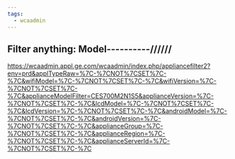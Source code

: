 ```yaml
---
tags:
  - wcaadmin
---
```


## Filter anything:                                                                                                                                                                      Model----------\/\/\/\/\/\/
https://wcaadmin.appl.ge.com/wcaadmin/index.php/appliancefilter2?env=prd&applTypeRaw=%7C-%7CNOT%7CSET%7C-%7C&wifiModel=%7C-%7CNOT%7CSET%7C-%7C&wifiVersion=%7C-%7CNOT%7CSET%7C-%7C&applianceModelFilter=CES700M2N1S5&applianceVersion=%7C-%7CNOT%7CSET%7C-%7C&lcdModel=%7C-%7CNOT%7CSET%7C-%7C&lcdVersion=%7C-%7CNOT%7CSET%7C-%7C&androidModel=%7C-%7CNOT%7CSET%7C-%7C&androidVersion=%7C-%7CNOT%7CSET%7C-%7C&applianceGroup=%7C-%7CNOT%7CSET%7C-%7C&applianceRegion=%7C-%7CNOT%7CSET%7C-%7C&applianceServerId=%7C-%7CNOT%7CSET%7C-%7C
